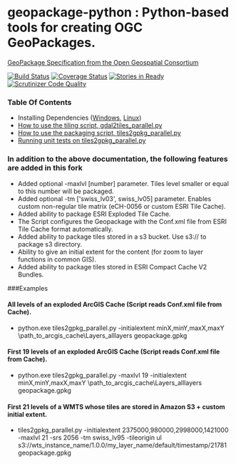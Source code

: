 geopackage-python : Python-based tools for creating OGC GeoPackages.
=================

[GeoPackage Specification from the Open Geospatial
Consortium](http://opengeospatial.org/standards/geopackage)

[![Build Status](https://travis-ci.org/GitHubRGI/geopackage-python.svg?branch=master)](https://travis-ci.org/GitHubRGI/geopackage-python)
[![Coverage Status](https://img.shields.io/coveralls/GitHubRGI/geopackage-python.svg)](https://coveralls.io/r/GitHubRGI/geopackage-python)
[![Stories in Ready](https://badge.waffle.io/GitHubRGI/geopackage-python.png?label=ready&title=Ready)](https://waffle.io/GitHubRGI/geopackage-python)
[![Scrutinizer Code Quality](https://scrutinizer-ci.com/g/GitHubRGI/geopackage-python/badges/quality-score.png?b=master)](https://scrutinizer-ci.com/g/GitHubRGI/geopackage-python/?branch=master)

### Table Of Contents

* Installing Dependencies
  ([Windows](https://github.com/GitHubRGI/geopackage-python/wiki/Installing-dependencies-on-Windows), [Linux](https://github.com/GitHubRGI/geopackage-python/wiki/Installing-dependencies-on-Linux))
* [How to use the tiling script,
  gdal2tiles_parallel.py](https://github.com/GitHubRGI/geopackage-python/wiki/Usage-Instructions-for-gdal2tiles_parallel.py)
* [How to use the packaging script,
  tiles2gpkg_parallel.py](https://github.com/GitHubRGI/geopackage-python/wiki/Usage-Instructions-for-tiles2gpkg_parallel.py)
* [Running unit tests on
  tiles2gpkg_parallel.py](https://github.com/GitHubRGI/geopackage-python/wiki/Running-Unit-Tests-On-tiles2gpkg_parallel.py)

### In addition to the above documentation, the following features are added in this fork

* Added optional -maxlvl [number] parameter. Tiles level smaller or equal to this number will be packaged.
* Added optional -tm ['swiss_lv03', swiss_lv05] parameter. Enables custom non-regular tile matrix (eCH-0056 or custom ESRI Tile Cache).
* Added ability to package ESRI Exploded Tile Cache.
* The Script configures the Geopackage with the Conf.xml file from ESRI Tile Cache format automatically.
* Added ability to package tiles stored in a s3 bucket. Use s3:// to package s3 directory.
* Ability to give an initial extent for the content (for zoom to layer functions in common GIS).
* Added ability to package tiles stored in ESRI Compact Cache V2 Bundles.

###Examples
#### All levels of an exploded ArcGIS Cache (Script reads Conf.xml file from Cache).

* python.exe tiles2gpkg_parallel.py -initialextent minX,minY,maxX,maxY \path_to_arcgis_cache\Layers\_alllayers geopackage.gpkg

#### First 19 levels of an exploded ArcGIS Cache (Script reads Conf.xml file from Cache).

* python.exe tiles2gpkg_parallel.py -maxlvl 19 -initialextent minX,minY,maxX,maxY \path_to_arcgis_cache\Layers\_alllayers geopackage.gpkg

#### First 21 levels of a WMTS whose tiles are stored in Amazon S3 + custom initial extent.

* tiles2gpkg_parallel.py -initialextent 2375000,980000,2998000,1421000 -maxlvl 21 -srs 2056 -tm swiss_lv95 -tileorigin ul s3://wts_instance_name/1.0.0/my_layer_name/default/timestamp/21781 geopackage.gpkg
